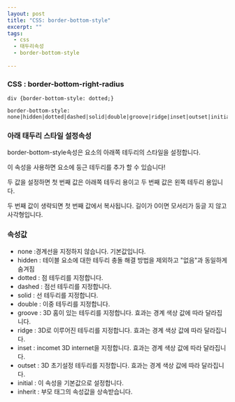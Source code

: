 ```yaml
---
layout: post
title: "CSS: border-bottom-style"
excerpt: ""
tags: 
  - css
  - 태두리속성
  - border-bottom-style
  
---
```



### CSS : border-bottom-right-radius 
```
div {border-bottom-style: dotted;}

border-bottom-style: none|hidden|dotted|dashed|solid|double|groove|ridge|inset|outset|initial|inherit;

```
### 아래 태두리 스타일 설정속성

border-bottom-style속성은 요소의 아래쪽 테두리의 스타일을 설정합니다.

이 속성을 사용하면 요소에 둥근 테두리를 추가 할 수 있습니다!

 두 값을 설정하면 첫 번째 값은 아래쪽 테두리 용이고 두 번째 값은 왼쪽 테두리 용입니다.
 
 두 번째 값이 생략되면 첫 번째 값에서 복사됩니다. 길이가 0이면 모서리가 둥글 지 않고 사각형입니다.

### 속성값

- none :경계선을 지정하지 않습니다. 기본값입니다.	
- hidden : 테이블 요소에 대한 테두리 충돌 해결 방법을 제외하고 "없음"과 동일하게 숨겨짐		
- dotted : 점 테두리를 지정합니다.	
- dashed :  점선 테두리를 지정합니다.		
- solid : 선 테두리를 지정합니다.	
- double : 이중 테두리를 지정합니다.	
- groove : 3D 홈이 있는 테두리를 지정합니다. 효과는 경계 색상 값에 따라 달라집니다.	
- ridge :  3D로 이루어진 테두리를 지정합니다. 효과는 경계 색상 값에 따라 달라집니다.	
- inset : incomet 3D internet을 지정합니다. 효과는 경계 색상 값에 따라 달라집니다.	
- outset : 3D 초기설정 테두리를 지정합니다. 효과는 경계 색상 값에 따라 달라집니다.
- initial : 이 속성을 기본값으로 설정합니다.
- inherit : 부모 태그의 속성값을 상속받습니다.
